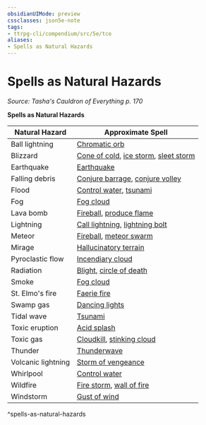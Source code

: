 ```yaml
---
obsidianUIMode: preview
cssclasses: json5e-note
tags:
- ttrpg-cli/compendium/src/5e/tce
aliases:
- Spells as Natural Hazards
---
```

# Spells as Natural Hazards
*Source: Tasha's Cauldron of Everything p. 170* 

**Spells as Natural Hazards**

| Natural Hazard | Approximate Spell |
|----------------|-------------------|
| Ball lightning | [Chromatic orb](/3-Mechanics/CLI/spells/chromatic-orb-xphb.md) |
| Blizzard | [Cone of cold](/3-Mechanics/CLI/spells/cone-of-cold-xphb.md), [ice storm](/3-Mechanics/CLI/spells/ice-storm-xphb.md), [sleet storm](/3-Mechanics/CLI/spells/sleet-storm-xphb.md) |
| Earthquake | [Earthquake](/3-Mechanics/CLI/spells/earthquake-xphb.md) |
| Falling debris | [Conjure barrage](/3-Mechanics/CLI/spells/conjure-barrage-xphb.md), [conjure volley](/3-Mechanics/CLI/spells/conjure-volley-xphb.md) |
| Flood | [Control water](/3-Mechanics/CLI/spells/control-water-xphb.md), [tsunami](/3-Mechanics/CLI/spells/tsunami-xphb.md) |
| Fog | [Fog cloud](/3-Mechanics/CLI/spells/fog-cloud-xphb.md) |
| Lava bomb | [Fireball](/3-Mechanics/CLI/spells/fireball-xphb.md), [produce flame](/3-Mechanics/CLI/spells/produce-flame-xphb.md) |
| Lightning | [Call lightning](/3-Mechanics/CLI/spells/call-lightning-xphb.md), [lightning bolt](/3-Mechanics/CLI/spells/lightning-bolt-xphb.md) |
| Meteor | [Fireball](/3-Mechanics/CLI/spells/fireball-xphb.md), [meteor swarm](/3-Mechanics/CLI/spells/meteor-swarm-xphb.md) |
| Mirage | [Hallucinatory terrain](/3-Mechanics/CLI/spells/hallucinatory-terrain-xphb.md) |
| Pyroclastic flow | [Incendiary cloud](/3-Mechanics/CLI/spells/incendiary-cloud-xphb.md) |
| Radiation | [Blight](/3-Mechanics/CLI/spells/blight-xphb.md), [circle of death](/3-Mechanics/CLI/spells/circle-of-death-xphb.md) |
| Smoke | [Fog cloud](/3-Mechanics/CLI/spells/fog-cloud-xphb.md) |
| St. Elmo's fire | [Faerie fire](/3-Mechanics/CLI/spells/faerie-fire-xphb.md) |
| Swamp gas | [Dancing lights](/3-Mechanics/CLI/spells/dancing-lights-xphb.md) |
| Tidal wave | [Tsunami](/3-Mechanics/CLI/spells/tsunami-xphb.md) |
| Toxic eruption | [Acid splash](/3-Mechanics/CLI/spells/acid-splash-xphb.md) |
| Toxic gas | [Cloudkill](/3-Mechanics/CLI/spells/cloudkill-xphb.md), [stinking cloud](/3-Mechanics/CLI/spells/stinking-cloud-xphb.md) |
| Thunder | [Thunderwave](/3-Mechanics/CLI/spells/thunderwave-xphb.md) |
| Volcanic lightning | [Storm of vengeance](/3-Mechanics/CLI/spells/storm-of-vengeance-xphb.md) |
| Whirlpool | [Control water](/3-Mechanics/CLI/spells/control-water-xphb.md) |
| Wildfire | [Fire storm](/3-Mechanics/CLI/spells/fire-storm-xphb.md), [wall of fire](/3-Mechanics/CLI/spells/wall-of-fire-xphb.md) |
| Windstorm | [Gust of wind](/3-Mechanics/CLI/spells/gust-of-wind-xphb.md) |
^spells-as-natural-hazards